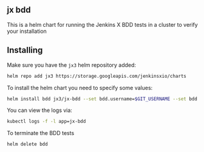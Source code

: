 ## jx bdd

This is a helm chart for running the Jenkins X BDD tests in a cluster to verify your installation


## Installing 

Make sure you have the `jx3` helm repository added:
```bash
helm repo add jx3 https://storage.googleapis.com/jenkinsxio/charts
```     

To install the helm chart you need to specify some values:

```bash          
helm install bdd jx3/jx-bdd --set bdd.username=$GIT_USERNAME --set bdd.token=$GIT_TOKEN
```

You can view the logs via:

```bash
kubectl logs -f -l app=jx-bdd
```

To terminate the BDD tests


```bash          
helm delete bdd
```
